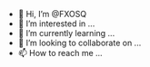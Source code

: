 - 👋 Hi, I’m @FXOSQ
- 👀 I’m interested in ...
- 🌱 I’m currently learning ...
- 💞️ I’m looking to collaborate on ...
- 📫 How to reach me ...

<!---
FXOSQ/FXOSQ is a ✨ special ✨ repository because its `README.md` (this file) appears on your GitHub profile.
You can click the Preview link to take a look at your changes.
--->
